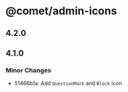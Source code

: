 # @comet/admin-icons

## 4.2.0

## 4.1.0

### Minor Changes

-   51466b1a: Add `QuestionMark` and `Block` icon
